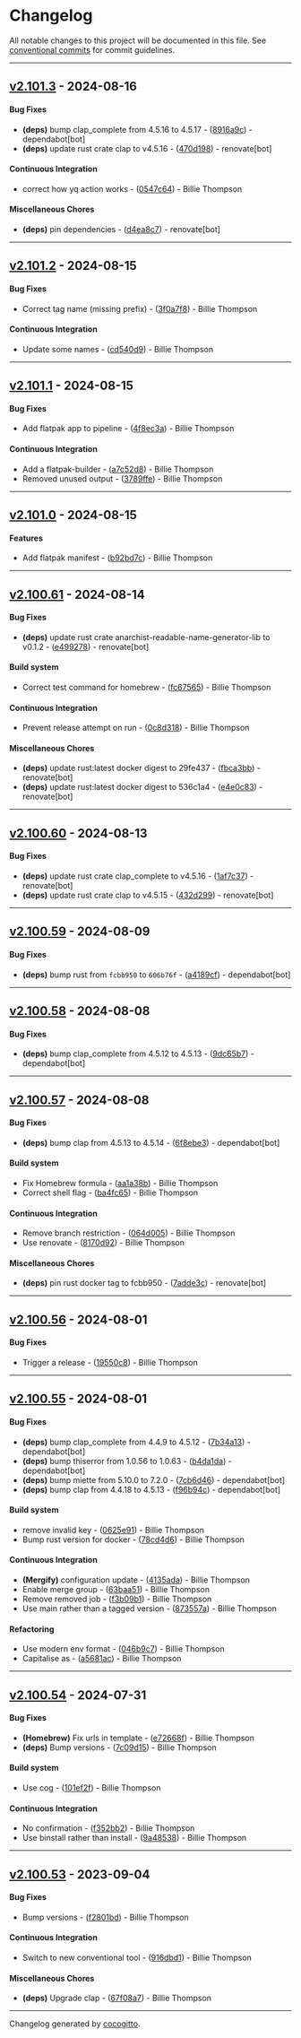 # Changelog
All notable changes to this project will be documented in this file. See [conventional commits](https://www.conventionalcommits.org/) for commit guidelines.

- - -
## [v2.101.3](https://github.com/PurpleBooth/readable-name-generator/compare/0547c647b67aa0c44a55e1e9d0c0456a6ecb538a..v2.101.3) - 2024-08-16
#### Bug Fixes
- **(deps)** bump clap_complete from 4.5.16 to 4.5.17 - ([8916a9c](https://github.com/PurpleBooth/readable-name-generator/commit/8916a9ced487f786141c719b0106d7f0b1fde4ce)) - dependabot[bot]
- **(deps)** update rust crate clap to v4.5.16 - ([470d198](https://github.com/PurpleBooth/readable-name-generator/commit/470d198bb615c4ce749a902033f51c6e1f3994ad)) - renovate[bot]
#### Continuous Integration
- correct how yq action works - ([0547c64](https://github.com/PurpleBooth/readable-name-generator/commit/0547c647b67aa0c44a55e1e9d0c0456a6ecb538a)) - Billie Thompson
#### Miscellaneous Chores
- **(deps)** pin dependencies - ([d4ea8c7](https://github.com/PurpleBooth/readable-name-generator/commit/d4ea8c77da6652fc76a24f0bb31698cb6f8102ca)) - renovate[bot]

- - -

## [v2.101.2](https://github.com/PurpleBooth/readable-name-generator/compare/3f0a7f823974df1acb4a405827e681a725aea8b9..v2.101.2) - 2024-08-15
#### Bug Fixes
- Correct tag name (missing prefix) - ([3f0a7f8](https://github.com/PurpleBooth/readable-name-generator/commit/3f0a7f823974df1acb4a405827e681a725aea8b9)) - Billie Thompson
#### Continuous Integration
- Update some names - ([cd540d9](https://github.com/PurpleBooth/readable-name-generator/commit/cd540d951c0012b81147b0f4faa9a9654755256d)) - Billie Thompson

- - -

## [v2.101.1](https://github.com/PurpleBooth/readable-name-generator/compare/3789ffe10c2867b3cf28e9eda4499fc5e41209ec..v2.101.1) - 2024-08-15
#### Bug Fixes
- Add flatpak app to pipeline - ([4f8ec3a](https://github.com/PurpleBooth/readable-name-generator/commit/4f8ec3ac4b899652f98a367b31280168a21cfc2b)) - Billie Thompson
#### Continuous Integration
- Add a flatpak-builder - ([a7c52d8](https://github.com/PurpleBooth/readable-name-generator/commit/a7c52d8d9ef432b27f4f3a57083534a5a303b560)) - Billie Thompson
- Removed unused output - ([3789ffe](https://github.com/PurpleBooth/readable-name-generator/commit/3789ffe10c2867b3cf28e9eda4499fc5e41209ec)) - Billie Thompson

- - -

## [v2.101.0](https://github.com/PurpleBooth/readable-name-generator/compare/b92bd7c362e3f081eda85aed9aed60ad07694b94..v2.101.0) - 2024-08-15
#### Features
- Add flatpak manifest - ([b92bd7c](https://github.com/PurpleBooth/readable-name-generator/commit/b92bd7c362e3f081eda85aed9aed60ad07694b94)) - Billie Thompson

- - -

## [v2.100.61](https://github.com/PurpleBooth/readable-name-generator/compare/e4e0c83027e7218f736128e203fa1606f46bcf7b..v2.100.61) - 2024-08-14
#### Bug Fixes
- **(deps)** update rust crate anarchist-readable-name-generator-lib to v0.1.2 - ([e499278](https://github.com/PurpleBooth/readable-name-generator/commit/e49927834d6449ba56e429eb2af9189ecf1c80a1)) - renovate[bot]
#### Build system
- Correct test command for homebrew - ([fc67565](https://github.com/PurpleBooth/readable-name-generator/commit/fc6756521c6eab7f4fd81ec05fe83e3e670ce03c)) - Billie Thompson
#### Continuous Integration
- Prevent release attempt on run - ([0c8d318](https://github.com/PurpleBooth/readable-name-generator/commit/0c8d31826cc11d5c76f71f1cc5e3f8e5c4fc36d0)) - Billie Thompson
#### Miscellaneous Chores
- **(deps)** update rust:latest docker digest to 29fe437 - ([fbca3bb](https://github.com/PurpleBooth/readable-name-generator/commit/fbca3bb692f16e37a2000c329cea9155a54c2fc3)) - renovate[bot]
- **(deps)** update rust:latest docker digest to 536c1a4 - ([e4e0c83](https://github.com/PurpleBooth/readable-name-generator/commit/e4e0c83027e7218f736128e203fa1606f46bcf7b)) - renovate[bot]

- - -

## [v2.100.60](https://github.com/PurpleBooth/readable-name-generator/compare/432d2997dc4312eedd6e9684f174e964dbf1e914..v2.100.60) - 2024-08-13
#### Bug Fixes
- **(deps)** update rust crate clap_complete to v4.5.16 - ([1af7c37](https://github.com/PurpleBooth/readable-name-generator/commit/1af7c3776e691a7dbc8eaef76d5490f2fbc822e6)) - renovate[bot]
- **(deps)** update rust crate clap to v4.5.15 - ([432d299](https://github.com/PurpleBooth/readable-name-generator/commit/432d2997dc4312eedd6e9684f174e964dbf1e914)) - renovate[bot]

- - -

## [v2.100.59](https://github.com/PurpleBooth/readable-name-generator/compare/a4189cf465e29f36ab3d47ef5df753ed5d0cb2a9..v2.100.59) - 2024-08-09
#### Bug Fixes
- **(deps)** bump rust from `fcbb950` to `606b76f` - ([a4189cf](https://github.com/PurpleBooth/readable-name-generator/commit/a4189cf465e29f36ab3d47ef5df753ed5d0cb2a9)) - dependabot[bot]

- - -

## [v2.100.58](https://github.com/PurpleBooth/readable-name-generator/compare/9dc65b77f048105584e4281c382e36f90c51ec33..v2.100.58) - 2024-08-08
#### Bug Fixes
- **(deps)** bump clap_complete from 4.5.12 to 4.5.13 - ([9dc65b7](https://github.com/PurpleBooth/readable-name-generator/commit/9dc65b77f048105584e4281c382e36f90c51ec33)) - dependabot[bot]

- - -

## [v2.100.57](https://github.com/PurpleBooth/readable-name-generator/compare/8170d92f962fc75387a6f0ecbb29abd64f8c0d24..v2.100.57) - 2024-08-08
#### Bug Fixes
- **(deps)** bump clap from 4.5.13 to 4.5.14 - ([6f8ebe3](https://github.com/PurpleBooth/readable-name-generator/commit/6f8ebe31f4c934424e87f1bae1059994cd9cd1e6)) - dependabot[bot]
#### Build system
- Fix Homebrew formula - ([aa1a38b](https://github.com/PurpleBooth/readable-name-generator/commit/aa1a38b335b175dc538fb2e2b63ab12bb43157f5)) - Billie Thompson
- Correct shell flag - ([ba4fc65](https://github.com/PurpleBooth/readable-name-generator/commit/ba4fc6542c790cd29baab5beaa4d722a862f11f7)) - Billie Thompson
#### Continuous Integration
- Remove branch restriction - ([064d005](https://github.com/PurpleBooth/readable-name-generator/commit/064d005119e2166d2b8bdece2e88d3f185684106)) - Billie Thompson
- Use renovate - ([8170d92](https://github.com/PurpleBooth/readable-name-generator/commit/8170d92f962fc75387a6f0ecbb29abd64f8c0d24)) - Billie Thompson
#### Miscellaneous Chores
- **(deps)** pin rust docker tag to fcbb950 - ([7adde3c](https://github.com/PurpleBooth/readable-name-generator/commit/7adde3cb44dc780ce042c95eb7d68f6029ae2089)) - renovate[bot]

- - -

## [v2.100.56](https://github.com/PurpleBooth/readable-name-generator/compare/19550c8b81b92133d724a837dc7f28fd075f422e..v2.100.56) - 2024-08-01
#### Bug Fixes
- Trigger a release - ([19550c8](https://github.com/PurpleBooth/readable-name-generator/commit/19550c8b81b92133d724a837dc7f28fd075f422e)) - Billie Thompson

- - -

## [v2.100.55](https://github.com/PurpleBooth/readable-name-generator/compare/873557a0eeeb7d18536faf040840a52ee94024a1..v2.100.55) - 2024-08-01
#### Bug Fixes
- **(deps)** bump clap_complete from 4.4.9 to 4.5.12 - ([7b34a13](https://github.com/PurpleBooth/readable-name-generator/commit/7b34a133930ed0d791152dd59029e5957de07320)) - dependabot[bot]
- **(deps)** bump thiserror from 1.0.56 to 1.0.63 - ([b4da1da](https://github.com/PurpleBooth/readable-name-generator/commit/b4da1da217dbc601ea7ea6796ea30a06bbcc2dc8)) - dependabot[bot]
- **(deps)** bump miette from 5.10.0 to 7.2.0 - ([7cb6d46](https://github.com/PurpleBooth/readable-name-generator/commit/7cb6d46f5c42a3debc0c8b2efcc82bedda847a4b)) - dependabot[bot]
- **(deps)** bump clap from 4.4.18 to 4.5.13 - ([f96b94c](https://github.com/PurpleBooth/readable-name-generator/commit/f96b94c341cbd1921786aef0a5b2dc55e0d0e4ab)) - dependabot[bot]
#### Build system
- remove invalid key - ([0625e91](https://github.com/PurpleBooth/readable-name-generator/commit/0625e9146eabd3d3d6147d4de41493b374bef09e)) - Billie Thompson
- Bump rust version for docker - ([78cd4d6](https://github.com/PurpleBooth/readable-name-generator/commit/78cd4d6c36ef1cea3b1ea1e90804a4982545958d)) - Billie Thompson
#### Continuous Integration
- **(Mergify)** configuration update - ([4135ada](https://github.com/PurpleBooth/readable-name-generator/commit/4135ada508f24d89da626cd36ea5e9c3be13a758)) - Billie Thompson
- Enable merge group - ([63baa51](https://github.com/PurpleBooth/readable-name-generator/commit/63baa51ceafd423e3cbe2f6380f8a03fce7a5057)) - Billie Thompson
- Remove removed job - ([f3b09b1](https://github.com/PurpleBooth/readable-name-generator/commit/f3b09b1026613feda2cacc2afefc65dd55fa7ded)) - Billie Thompson
- Use main rather than a tagged version - ([873557a](https://github.com/PurpleBooth/readable-name-generator/commit/873557a0eeeb7d18536faf040840a52ee94024a1)) - Billie Thompson
#### Refactoring
- Use modern env format - ([046b9c7](https://github.com/PurpleBooth/readable-name-generator/commit/046b9c7efa03a874ab45cd889b6a1d8e61145bf8)) - Billie Thompson
- Capitalise as - ([a5681ac](https://github.com/PurpleBooth/readable-name-generator/commit/a5681ac3686ade4361dbe8ea168216eca8410781)) - Billie Thompson

- - -

## [v2.100.54](https://github.com/PurpleBooth/readable-name-generator/compare/e72668f07d1f0427d9920dd9a76dd7d2964855cd..v2.100.54) - 2024-07-31
#### Bug Fixes
- **(Homebrew)** Fix urls in template - ([e72668f](https://github.com/PurpleBooth/readable-name-generator/commit/e72668f07d1f0427d9920dd9a76dd7d2964855cd)) - Billie Thompson
- **(deps)** Bump versions - ([7c09d15](https://github.com/PurpleBooth/readable-name-generator/commit/7c09d1556472415552373fa96ae1b6cce1dbe7ee)) - Billie Thompson
#### Build system
- Use cog - ([101ef2f](https://github.com/PurpleBooth/readable-name-generator/commit/101ef2f0906fbf419fdf12074eb5e8c2370002e5)) - Billie Thompson
#### Continuous Integration
- No confirmation - ([f352bb2](https://github.com/PurpleBooth/readable-name-generator/commit/f352bb2b1a11576df0327be84ead4386564afd4e)) - Billie Thompson
- Use binstall rather than install - ([9a48538](https://github.com/PurpleBooth/readable-name-generator/commit/9a48538e64d6df86b37f7de233dc1682c2ff7dd3)) - Billie Thompson

- - -

## [v2.100.53](https://github.com/PurpleBooth/readable-name-generator/compare/v2.100.52..v2.100.53) - 2023-09-04
#### Bug Fixes
- Bump versions - ([f2801bd](https://github.com/PurpleBooth/readable-name-generator/commit/f2801bd9a4dc1cf08e9d5397f58abef9443261f1)) - Billie Thompson
#### Continuous Integration
- Switch to new conventional tool - ([916dbd1](https://github.com/PurpleBooth/readable-name-generator/commit/916dbd104e86d3ed91fda80d637f68b8d721b7b6)) - Billie Thompson
#### Miscellaneous Chores
- **(deps)** Upgrade clap - ([67f08a7](https://github.com/PurpleBooth/readable-name-generator/commit/67f08a7fda01739c6893b0a3c6dc190c6d17d1b9)) - Billie Thompson

- - -

Changelog generated by [cocogitto](https://github.com/cocogitto/cocogitto).